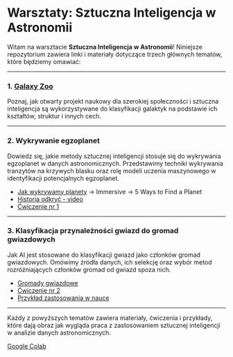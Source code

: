 # Warsztaty: Sztuczna Inteligencja w Astronomii

Witam na warsztacie **Sztuczna Inteligencja w Astronomii**! Niniejsze repozytorium zawiera linki i materiały dotyczące trzech głównych tematów, które będziemy omawiać:

---

### 1. [Galaxy Zoo](https://www.zooniverse.org/projects/zookeeper/galaxy-zoo/classify)

Poznaj, jak otwarty projekt naukowy dla szerokiej społeczności i sztuczna inteligencja są wykorzystywane do klasyfikacji galaktyk na podstawie ich kształtów, struktur i innych cech.

---

### 2. Wykrywanie egzoplanet

Dowiedz się, jakie metody sztucznej inteligencji stosuje się do wykrywania egzoplanet w danych astronomicznych. Przedstawimy techniki wykrywania tranzytów na krzywych blasku oraz rolę modeli uczenia maszynowego w identyfikacji potencjalnych egzoplanet.

- [Jak wykrywamy planety](https://science.nasa.gov/exoplanets/) -> Immersive -> 5 Ways to Find a Planet
- [Historia odkryć - video](https://www.youtube.com/watch?v=yv4DbU1CWAY)
- [Ćwiczenie nr 1](https://colab.research.google.com/drive/1B9PTTMJjEAkqe55h_Xbf4Moo7GbZhWb9?usp=sharing)

---

### 3. Klasyfikacja przynależności gwiazd do gromad gwiazdowych

Jak AI jest stosowane do klasyfikacji gwiazd jako członków gromad gwiazdowych. Omówimy źródła danych, ich selekcję oraz wybór metod rozróżniających członków gromad od gwiazd spoza nich.

- [Gromady gwiazdowe](https://www.atnf.csiro.au/outreach/education/senior/astrophysics/stellarevolution_clusters.html)
- [Ćwiczenie nr 2](https://colab.research.google.com/drive/1oVMGYruB9LB_oE--_7zOCYVkxetEZN9L?usp=sharing)
- [Przykład zastosowania w nauce](https://colab.research.google.com/drive/1WOvfAUo6HPly2q0tMUELw1w0u_-5Gb9o?usp=sharing)

---

Każdy z powyższych tematów zawiera materiały, ćwiczenia i przykłady, które dają obraz jak wygląda praca z zastosowaniem sztucznej inteligencji w analizie danych astronomicznych.


[Google Colab](https://colab.research.google.com/)

